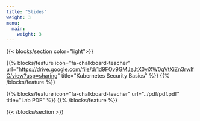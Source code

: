```yaml
---
title: "Slides"
weight: 3
menu:
  main:
    weight: 3
---
```


{{< blocks/section color="light">}}
  
{{% blocks/feature icon="fa-chalkboard-teacher" url="<https://drive.google.com/file/d/1d9FOv9GMJzJtX0yiXW0qVtXiZn3rwIfC/view?usp=sharing>" title="Kubernetes Security Basics" %}}
{{% /blocks/feature %}}

{{% blocks/feature icon="fa-chalkboard-teacher" url="../pdf/pdf.pdf" title="Lab PDF" %}}
{{% /blocks/feature %}}

{{< /blocks/section >}}
